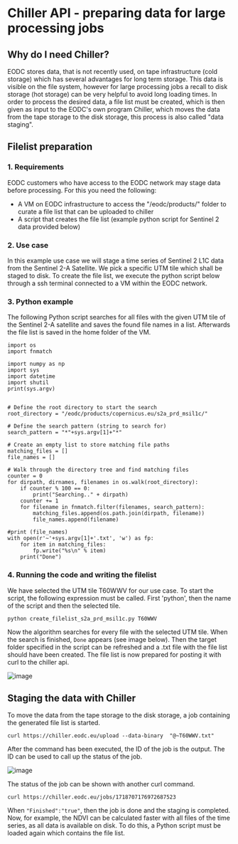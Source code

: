 # Chiller API - preparing data for large processing jobs


## Why do I need Chiller?

EODC stores data, that is not recently used, on tape infrastructure (cold storage) which has several advantages for long term storage. This data is visible on the file system, however for large processing jobs a recall to disk storage (hot storage) can be very helpful to avoid long loading times. In order to process the desired data, a file list must be created, which is then given as input to the EODC's own program Chiller, which moves the data from the tape storage to the disk storage, this process is also called "data staging".


## Filelist preparation

### 1. Requirements

EODC customers who have access to the EODC network may stage data before processing. For this you need the following: 
- A VM on EODC infrastructure to access the "/eodc/products/" folder to curate a file list that can be uploaded to chiller 
- A script that creates the file list (example python script for Sentinel 2 data provided below)


### 2. Use case

In this example use case we will stage a time series of Sentinel 2 L1C data from the Sentinel 2-A Satellite. We pick a specific UTM tile which shall be staged to disk. To create the file list, we execute the python script below through a ssh terminal connected to a VM within the EODC network.


### 3. Python example

The following Python script searches for all files with the given UTM tile of the Sentinel 2-A satellite and saves the found file names in a list. Afterwards the file list is saved in the home folder of the VM.

```
import os
import fnmatch

import numpy as np
import sys
import datetime
import shutil
print(sys.argv)


# Define the root directory to start the search
root_directory = "/eodc/products/copernicus.eu/s2a_prd_msil1c/"

# Define the search pattern (string to search for)
search_pattern = "*"+sys.argv[1]+"*"

# Create an empty list to store matching file paths
matching_files = []
file_names = []

# Walk through the directory tree and find matching files
counter = 0
for dirpath, dirnames, filenames in os.walk(root_directory):
    if counter % 100 == 0:
        print("Searching.." + dirpath)
    counter += 1
    for filename in fnmatch.filter(filenames, search_pattern):
        matching_files.append(os.path.join(dirpath, filename))
        file_names.append(filename)

#print (file_names)
with open(r'~'+sys.argv[1]+'.txt', 'w') as fp:
    for item in matching_files:
        fp.write("%s\n" % item)
    print("Done")

```


### 4. Running the code and writing the filelist

We have selected the UTM tile T60WWV for our use case.
To start the script, the following expression must be called. First 'python', then the name of the script and then the selected tile.

```
python create_filelist_s2a_prd_msil1c.py T60WWV
```

Now the algorithm searches for every file with the selected UTM tile. When the search is finished, `Done` appears (see image below). Then the target folder specified in the script can be refreshed and a .txt file with the file list should have been created. The file list is now prepared for posting it with curl to the chiller api.

![image](../_static/chiller/chiller_search_files.png)


## Staging the data with Chiller

To move the data from the tape storage to the disk storage, a job containing the generated file list is started.
```
curl https://chiller.eodc.eu/upload --data-binary  "@~T60WWV.txt"
```
After the command has been executed, the ID of the job is the output. The ID can be used to call up the status of the job.

![image](../_static/chiller/chiller_curl_upload.png)

The status of the job can be shown with another curl command.
```
curl https://chiller.eodc.eu/jobs/1718707176972687523
```

When `"Finished":"true"`, then the job is done and the staging is completed. Now, for example, the NDVI can be calculated faster with all files of the time series, as all data is available on disk. To do this, a Python script must be loaded again which contains the file list.

